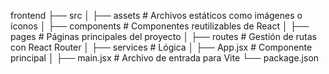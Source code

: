 frontend
├── src
│   ├── assets         # Archivos estáticos como imágenes o íconos
│   ├── components     # Componentes reutilizables de React
│   ├── pages          # Páginas principales del proyecto
│   ├── routes         # Gestión de rutas con React Router
│   ├── services       # Lógica
│   ├── App.jsx        # Componente principal
│   ├── main.jsx       # Archivo de entrada para Vite
└── package.json
